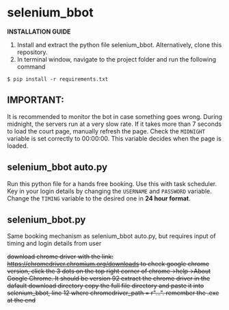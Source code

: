 # selenium_bbot
**INSTALLATION GUIDE**
1. Install and extract the python file selenium_bbot. Alternatively, clone this repository.
2. In terminal window, navigate to the project folder and run the following command

  `$ pip install -r requirements.txt`
  
## IMPORTANT:
It is recommended to monitor the bot in case something goes wrong. 
During midnight, the servers run at a very slow rate. If it takes more than 7 seconds to load the court page, manually refresh the page.
Check the `MIDNIGHT` variable is set correctly to 00:00:00. This variable decides when the page is loaded.

## selenium_bbot auto.py
Run this python file for a hands free booking. Use this with task scheduler. 
Key in your login details by changing the `USERNAME` and `PASSWORD` variable. Change the `TIMING` variable to the desired one in **24 hour format**.

## selenium_bbot.py
Same booking mechanism as selenium_bbot auto.py, but requires input of timing and login details from user

~~download chrome driver with the link: https://chromedriver.chromium.org/downloads
to check google chrome version, click the 3 dots on the top right corner of chrome->help->About Google Chrome. It should be version 92
extract the chrome driver in the dafault download directory
copy the full file directory and paste it into selenium_bbot, line 12 where chromedriver_path = r"...". remember the .exe at the end~~
